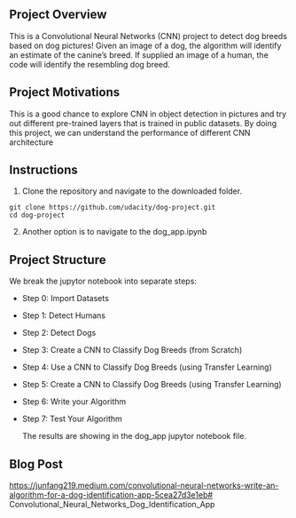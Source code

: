 
## Project Overview

This is a Convolutional Neural Networks (CNN) project to detect dog breeds based on dog pictures! Given an image of a dog, the algorithm will identify an estimate of the canine’s breed.  If supplied an image of a human, the code will identify the resembling dog breed.  

[image1]: ./images/WGD.jpeg



## Project Motivations

This is a good chance to explore CNN in object detection in pictures and try out different pre-trained layers that is trained in public datasets. By doing this project, we can understand the performance of different CNN architecture 



## Instructions

1. Clone the repository and navigate to the downloaded folder.
```	
git clone https://github.com/udacity/dog-project.git
cd dog-project
```

2. Another option is to navigate to the dog_app.ipynb


## Project Structure

We break the jupytor notebook into separate steps:

- Step 0: Import Datasets

- Step 1: Detect Humans

- Step 2: Detect Dogs

- Step 3: Create a CNN to Classify Dog Breeds (from Scratch)

- Step 4: Use a CNN to Classify Dog Breeds (using Transfer Learning)

- Step 5: Create a CNN to Classify Dog Breeds (using Transfer Learning)

- Step 6: Write your Algorithm

- Step 7: Test Your Algorithm

  The results are showing in the dog_app jupytor notebook file.

  

## Blog Post

https://junfang219.medium.com/convolutional-neural-networks-write-an-algorithm-for-a-dog-identification-app-5cea27d3e1eb# Convolutional_Neural_Networks_Dog_Identification_App
